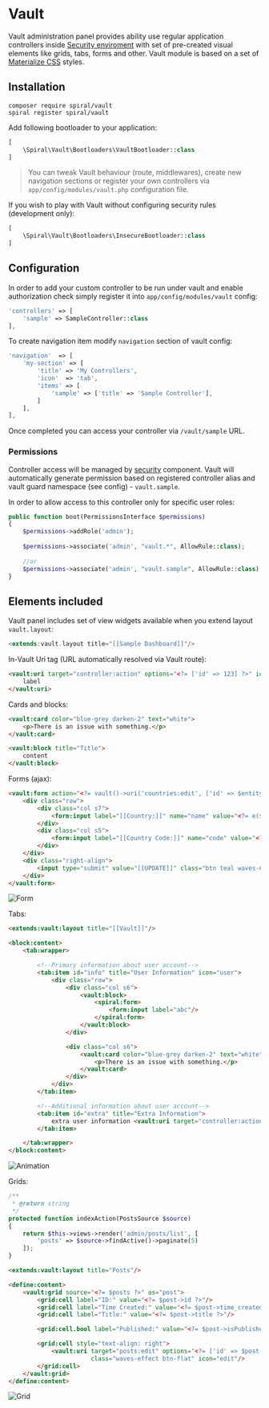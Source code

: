 # Vault
Vault administration panel provides ability use regular application controllers inside [Security enviroment](https://github.com/spiral/security) with set of pre-created visual elements like grids, tabs, forms and other. 
Vault module is based on a set of [Materialize CSS](http://materializecss.com/) styles.

## Installation
```
composer require spiral/vault
spiral register spiral/vault
```

Add following bootloader to your application:
```php
[
    \Spiral\Vault\Bootloaders\VaultBootloader::class
]
```

> You can tweak Vault behaviour (route, middlewares), create new navigation sections or register your own controllers via `app/config/modules/vault.php` configuration file.

If you wish to play with Vault without configuring security rules (development only):

```php
[
    \Spiral\Vault\Bootloaders\InsecureBootloader::class
]
```

## Configuration
In order to add your custom controller to be run under vault and enable authorization check simply register it into `app/config/modules/vault` config:
 
```php
'controllers' => [
    'sample' => SampleController::class
],
```

To create navigation item modify `navigation` section of vault config:

```php
'navigation'  => [
    'my-section' => [
        'title' => 'My Controllers',
        'icon'  => 'tab',
        'items' => [
            'sample' => ['title' => 'Sample Controller'],
        ]
    ],
],
```

Once completed you can access your controller via `/vault/sample` URL.

### Permissions
Controller access will be managed by [security](/components/security.md) component. Vault will automatically generate permission based on registered controller alias and vault guard namespace (see config) - `vault.sample`.

In order to allow access to this controller only for specific user roles:

```php
public function boot(PermissionsInterface $permissions)
{
    $permissions->addRole('admin');
   
    $permissions->associate('admin', "vault.*", AllowRule::class);
    
    //or
    $permissions->associate('admin', "vault.sample", AllowRule::class);    
}
```

## Elements included
Vault panel includes set of view widgets available when you extend layout `vault.layout`:

```php
<extends:vault.layout title="[[Sample Dashboard]]"/>
```

In-Vault Uri tag (URL automatically resolved via Vault route):

```html
<vault:uri target="controller:action" options="<?= ['id' => 123] ?>" icon="icon" class="...">
    label
</vault:uri>
```

Cards and blocks:

```html
<vault:card color="blue-grey darken-2" text="white">
    <p>There is an issue with something.</p>
</vault:card>

<vault:block title="Title">
    content
</vault:block>
```

Forms (ajax):

```html
<vault:form action="<?= vault()->uri('countries:edit', ['id' => $entity->id]) ?>">
    <div class="row">
        <div class="col s7">
            <form:input label="[[Country:]]" name="name" value="<?= e($entity->name) ?>"/>
        </div>
        <div class="col s5">
            <form:input label="[[Country Code:]]" name="code" value="<?= e($entity->code) ?>"/>
        </div>
    </div>
    <div class="right-align">
        <input type="submit" value="[[UPDATE]]" class="btn teal waves-effect waves-light"/>
    </div>
</vault:form>
```

![Form](https://raw.githubusercontent.com/spiral/guide/master/resources/vault-form.png)

Tabs:

```html
<extends:vault:layout title="[[Vault]]"/>

<block:content>
    <tab:wrapper>

        <!--Primary information about user account-->
        <tab:item id="info" title="User Information" icon="user">
            <div class="row">
                <div class="col s6">
                    <vault:block>
                        <spiral:form>
                            <form:input label="abc"/>
                        </spiral:form>
                    </vault:block>
                </div>

                <div class="col s6">
                    <vault:card color="blue-grey darken-2" text="white">
                        <p>There is an issue with something.</p>
                    </vault:card>
                </div>
            </div>
        </tab:item>

        <!--Additional information about user account-->
        <tab:item id="extra" title="Extra Information">
            extra user information <vault:uri target="controller:action">link</vault:uri>
        </tab:item>

    </tab:wrapper>
</block:content>
```

![Animation](https://raw.githubusercontent.com/spiral/guide/master/resources/albus.gif)

Grids:

```php
/**
 * @return string
 */
protected function indexAction(PostsSource $source)
{
    return $this->views->render('admin/posts/list', [
        'posts' => $source->findActive()->paginate(5)
    ]);
}
```

```html
<extends:vault:layout title="Posts"/>

<define:content>
    <vault:grid source="<?= $posts ?>" as="post">
        <grid:cell label="ID:" value="<?= $post->id ?>"/>
        <grid:cell label="Time Created:" value="<?= $post->time_created ?>"/>
        <grid:cell label="Title:" value="<?= $post->title ?>"/>

        <grid:cell.bool label="Published:" value="<?= $post->isPublished() ?>"/>

        <grid:cell style="text-align: right">
            <vault:uri target="posts:edit" options="<?= ['id' => $post->id] ?>"
                       class="waves-effect btn-flat" icon="edit"/>
        </grid:cell>
    </vault:grid>
</define:content>
```

![Grid](https://raw.githubusercontent.com/spiral/guide/master/resources/grid.png)
